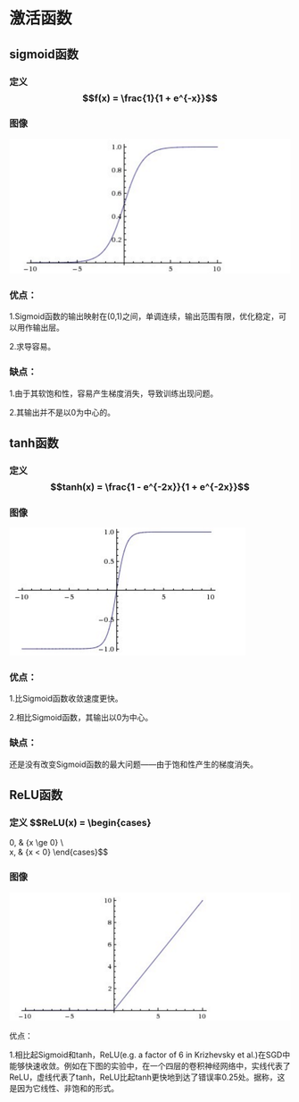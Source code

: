 # 激活函数

## sigmoid函数

### 定义                          $$f(x) = \frac{1}{1 + e^{-x}}$$

### 图像

![](/deeplearning/assets/2-1.png)

### 优点：

1.Sigmoid函数的输出映射在\(0,1\)之间，单调连续，输出范围有限，优化稳定，可以用作输出层。

2.求导容易。

### 缺点：

1.由于其软饱和性，容易产生梯度消失，导致训练出现问题。

2.其输出并不是以0为中心的。

## tanh函数

### 定义              $$tanh(x) = \frac{1 - e^{-2x}}{1 + e^{-2x}}$$

### 图像

![](/deeplearning/assets/2-2.png)

### 优点：

1.比Sigmoid函数收敛速度更快。

2.相比Sigmoid函数，其输出以0为中心。

### 缺点：

还是没有改变Sigmoid函数的最大问题——由于饱和性产生的梯度消失。

## ReLU函数

### 定义                       $$ReLU\(x\) = \begin{cases}

0, & {x \ge 0}  \  
x, & {x &lt; 0} \end{cases}$$

### 图像

![](/deeplearning/assets/2-3.png)

优点：

1.相比起Sigmoid和tanh，ReLU\(e.g. a factor of 6 in Krizhevsky et al.\)在SGD中能够快速收敛。例如在下图的实验中，在一个四层的卷积神经网络中，实线代表了ReLU，虚线代表了tanh，ReLU比起tanh更快地到达了错误率0.25处。据称，这是因为它线性、非饱和的形式。

